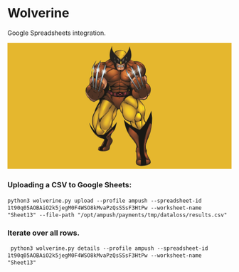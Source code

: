 # Wolverine
Google Spreadsheets integration.

![alt text](/wallpaper.jpg)

### Uploading a CSV to Google Sheets:
```
python3 wolverine.py upload --profile ampush --spreadsheet-id 1t90q05AOBAiO2k5jegM0F4WSO8kMvaPzQsSSsF3HtPw --worksheet-name "Sheet13" --file-path "/opt/ampush/payments/tmp/dataloss/results.csv"
```

### Iterate over all rows.
```
 python3 wolverine.py details --profile ampush --spreadsheet-id 1t90q05AOBAiO2k5jegM0F4WSO8kMvaPzQsSSsF3HtPw --worksheet-name "Sheet13"
```
